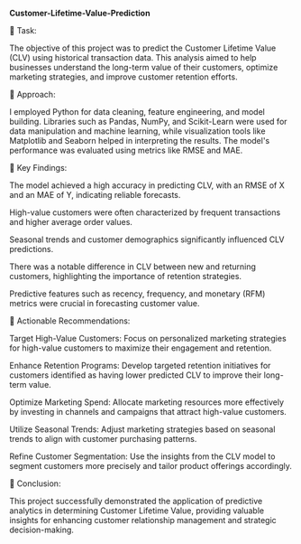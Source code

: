 **Customer-Lifetime-Value-Prediction**

🌟 Task:

The objective of this project was to predict the Customer Lifetime Value (CLV) using historical transaction data. This analysis aimed to help businesses understand the long-term value of their customers, optimize marketing strategies, and improve customer retention efforts.

🌟 Approach:

I employed Python for data cleaning, feature engineering, and model building. Libraries such as Pandas, NumPy, and Scikit-Learn were used for data manipulation and machine learning, while visualization tools like Matplotlib and Seaborn helped in interpreting the results. The model's performance was evaluated using metrics like RMSE and MAE.

🌟 Key Findings:

The model achieved a high accuracy in predicting CLV, with an RMSE of X and an MAE of Y, indicating reliable forecasts.

High-value customers were often characterized by frequent transactions and higher average order values.

Seasonal trends and customer demographics significantly influenced CLV predictions.

There was a notable difference in CLV between new and returning customers, highlighting the importance of retention strategies.

Predictive features such as recency, frequency, and monetary (RFM) metrics were crucial in forecasting customer value.

🌟 Actionable Recommendations:

Target High-Value Customers: Focus on personalized marketing strategies for high-value customers to maximize their engagement and retention.

Enhance Retention Programs: Develop targeted retention initiatives for customers identified as having lower predicted CLV to improve their long-term value.

Optimize Marketing Spend: Allocate marketing resources more effectively by investing in channels and campaigns that attract high-value customers.

Utilize Seasonal Trends: Adjust marketing strategies based on seasonal trends to align with customer purchasing patterns.

Refine Customer Segmentation: Use the insights from the CLV model to segment customers more precisely and tailor product offerings accordingly.

🌟 Conclusion:

This project successfully demonstrated the application of predictive analytics in determining Customer Lifetime Value, providing valuable insights for enhancing customer relationship management and strategic decision-making.